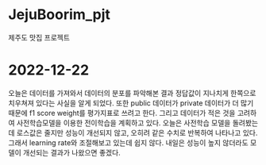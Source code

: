 # JejuBoorim_pjt
제주도 맛집 프로젝트

# 2022-12-22
오늘은 데이터를 가져와서 데이터의 분포를 파악해본 결과
정답값이 지나치게 한쪽으로 치우쳐져 있다는 사실을 알게 되었다.
또한 public 데이터가 private 데이터가 더 많기 때문에 f1 score weight를 평가지표로 쓰려고 한다.
그리고 데이터가 적은 것을 고려하여 사전학습모델을 이용한 전이학습을 계획하고 있다.
오늘은 사전학습 모델을 돌려봤는데 로스값은 줄지만 성능이 개선되지 않고, 오히려 같은 수치로 반복하여 나타나고 있다.
그래서 learning rate와 조절해보고 있는데 쉽지 않다. 내일은 성능이 높지 않더라도 모델이 개선되는 결과가 나왔으면 좋겠다.

